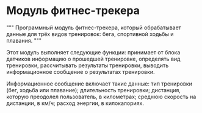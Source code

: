 # Модуль фитнес-трекера

""" Программный модуль фитнес-трекера, который обрабатывает данные для трёх видов тренировок: бега, спортивной ходьбы и плавания. """

Этот модуль выполняет следующие функции:
  принимает от блока датчиков информацию о прошедшей тренировке,
  определять вид тренировки,
  рассчитывать результаты тренировки,
  выводить информационное сообщение о результатах тренировки.

Информационное сообщение включает такие данные:
  тип тренировки (бег, ходьба или плавание);
  длительность тренировки;
  дистанция, которую преодолел пользователь, в километрах;
  среднюю скорость на дистанции, в км/ч;
  расход энергии, в килокалориях.
